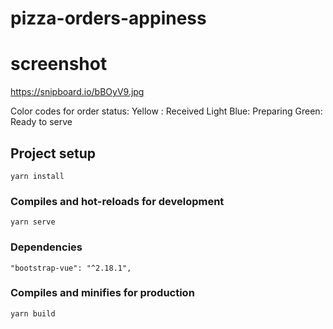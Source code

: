 # pizza-orders-appiness

# screenshot
https://snipboard.io/bBOyV9.jpg

Color codes for order status:
Yellow : Received
Light Blue: Preparing
Green: Ready to serve

## Project setup
```
yarn install
```

### Compiles and hot-reloads for development
```
yarn serve
```

### Dependencies
```
"bootstrap-vue": "^2.18.1",
```

### Compiles and minifies for production
```
yarn build
```
